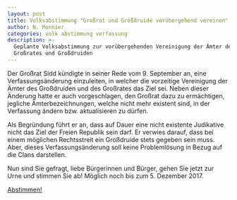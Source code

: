 ```yaml
---
layout: post
title: Volksabstimmung "Großrat und Großdruide vorübergehend vereinen"
author: N. Monnier
categories: volk abstimmung verfassung
description: >-
  Geplante Volksabstimmung zur vorübergehenden Vereinigung der Ämter des
  Großrates und Großdruiden
---
```

Der Großrat Sidd kündigte in seiner Rede vom 9. September an, eine Verfassungsänderung einzuleiten, in welcher die vorzeitige Vereinigung der Ämter des Großdruiden und des Großrates das Ziel sei. Neben dieser Änderung hatte er auch vorgeschlagen, den Großrat dazu zu ermächtigen, jegliche Ämterbezeichnungen, welche nicht mehr existent sind, in der Verfassung ändern bzw. aktualisieren zu dürfen.

Als Begründung führt er an, dass auf Dauer eine nicht existente Judikative nicht das Ziel der Freien Republik sein darf. Er verwies darauf, dass bei einem möglichen Rechtsstreit ein Großdruide stets gegeben sein muss. Aber, dieses Verfassungsänderung soll keine Problemlösung in Bezug auf die Clans darstellen.

Nun sind Sie gefragt, liebe Bürgerinnen und Bürger, gehen Sie jetzt zur Urne und stimmen Sie ab! Möglich noch bis zum 5. Dezember 2017.

[Abstimmen!](http://www.freie-republik.info/forum/board1-allgemeines/board2-pr%C3%ADomhbh%C3%B3thar-der-gro%C3%9Fe-rat-das-%C3%B6ffentliche-forum/board42-wahlen-und-abstimmungen/4408-volksabstimmung-gro%C3%9Frat-und-gro%C3%9Fdruide-vor%C3%BCbergehend-vereinen-abstimmung-2/)

